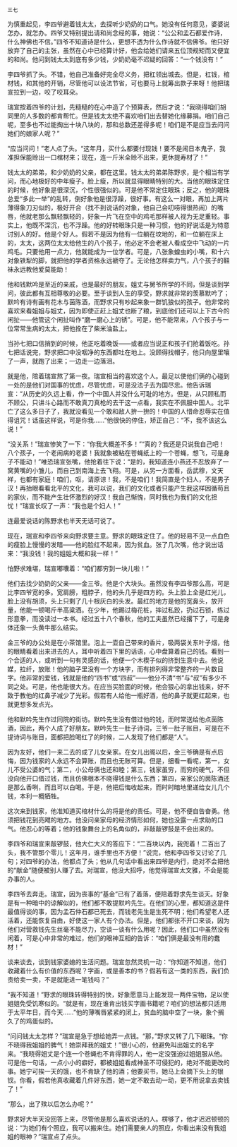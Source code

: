     三七 

   为慎重起见，李四爷避着钱太太，去探听少奶奶的口气。她没有任何意见，婆婆说怎办，就怎办。四爷又特别提出请和尚念经的事，她说：“公公和孟石都爱作诗，什么神佛也不信。”四爷不知道诗是什么，更想不透为什么作诗就不信佛爷。他只好放弃了自己的主张，虽然在心中已经算计好，他会给她们请来五位顶规矩而又便宜的和尚。他问到钱太太到底有多少钱，少奶奶毫不迟疑的回答：“一个钱没有！”

   李四爷抓了头。不错，他自己准备好完全尽义务，把杠领出城去。但是，杠钱，棺材钱，和其他的开销，尽管他可以设法节省，可也要马上就筹出款子来呀！他把瑞宣拉到一边，咬了咬耳朵。

   瑞宣按着四爷的计划，先糙糙的在心中造了个预算表，然后才说：“我晓得咱们胡同里的人多数的都肯帮忙。但是钱太太绝不喜欢咱们出去替她化缘募捐。咱们自己呢，至多也不过能掏出十块八块的，那和总数还差得多呢！咱们是不是应当去问问她们的娘家人呢？”

   “应当问问！”老人点了头。“这年月，买什么都要付现钱！要不是闹日本鬼子，我准担保能赊出一口棺材来；现在，连一斤米全赊不出来，更休提寿材了！”

   钱太太的弟弟，和少奶奶的父亲，都在这里。钱太太的弟弟陈野求，是个相当有学问，而心地极好的中年瘦子。脸上瘦，所以就显得眼睛特别的大。当他的眼珠定住的时候，他好象是很深沉，个性很强似的。可是他不常定住眼珠；反之，他的眼珠总爱“多此一举”的乱转，倒好象他是很浮躁，很好事。有这么一对眼，再加上两片薄得象刀刃似的，极好开合（找不到说话的对象，他自己会叨唠得很热闹）的嘴唇，他就老那么飘轻飘轻的，好象一片飞在空中的鸡毛那样被人视为无足重轻。事实上，他既不深沉，也不浮躁。他的好转眼珠只是一种习惯，他的好说话是为特意讨别人的好。他是个好人。假若不是因为他有一位躺在坟地的，和一位躺在床上的，太太，这两位太太给他生的八个孩子，他必定不会老被人看成空中飞动的一片鸡毛。只要他用一点力，他就能成为一位学者。可是，八张象蝗虫的小嘴，和十六对象铁犁的脚，就把他的学者资格永远褫夺了。无论他怎样卖力气，八个孩子的鞋袜永远教他爱莫能助！

   他和钱默吟是至近的亲戚，也是最好的朋友。姐丈与舅爷所学的不同，但是谈到学问，彼此都有互相尊敬的必要。至于谈到人生的享受，野求就非常的羡慕默吟了；默吟有诗有画有花木与茵陈酒，而野求只有吵起来象一群饥狼似的孩子。他非常的喜欢来看姐姐与姐丈，因为即使正赶上姐丈也断了粮，到底他们还可以上下古今的闲扯——他管这个闲扯叫作“磨一磨心上的锈”。可是，他不能常来，八个孩子与一位常常生病的太太，把他拴在了柴米油盐上。

   当孙七把口信捎到的时候，他正吃着晚饭——或者应当说正和孩子们抢着饭吃。孙七把话说完，野求把口中没咽净的东西都吐在地上。没顾得找帽子，他只向屋里嚷了一声，就跑了出来；一边走一边落泪。

   就是他，陪着瑞宣熬了第一夜。瑞宣相当的喜欢这个人。最足以使他们俩的心碰到一处的是他们对国事的忧虑，尽管忧虑，可是没法子去为国尽忠。他告诉瑞宣：“从历史的久远上看，作一个中国人并没什么可耻的地方。但是，从只顾私而不顾公，只讲斗心路而不敢真刀真枪的去干这一点看，我实在不佩服中国人。北平亡了这么多日子了，我就没看见一个敢和敌人拚一拚的！中国的人惜命忍辱实在值得诅咒！话虽这样说，可是你我……”他很快的停住，矫正自己：“不，我不该这么说！”

   “没关系！”瑞宣惨笑了一下：“你我大概差不多！”“真的？我还是只说我自己吧！八个孩子，一个老闹病的老婆！我就象被粘在苍蝇纸上的一个苍蝇，想飞，可是身子不能动！”唯恐瑞宣张嘴，他抢着往下说：“是的，我知道连小燕还不忍放弃了一窝黄嘴的小雏儿，而自己到南海上去飞翔。可是，从另一方面看，岳武穆，文天祥，也都有家庭！咱们，呕，请原谅！我，不是咱们！我简直是个妇人，不是男子汉！再抬眼看看北平的文化，我可以说，我们的文化或者只能产生我这样因循苟且的家伙，而不能产生壮怀激烈的好汉！我自己惭愧，同时我也为我们的文化担忧！”瑞宣长叹了一声：“我也是个妇人！”

   连最爱说话的陈野求也半天无话可说了。

   现在，瑞宣和李四爷来向野求要主意。野求的眼珠定住了。他的轻易不见一点血色的瘦脸上慢慢的发暗——他的脸红不起来，因为贫血。张了几次嘴，他才说出话来：“我没钱！我的姐姐大概和我一样！”

   怕野求难堪，瑞宣嘟囔着：“咱们都穷到一块儿啦！”

   他们去找少奶奶的父亲——金三爷。他是个大块头。虽然没有李四爷那么高，可是比李四爷宽的多。宽肩膀，粗脖子，他的头几乎是四方的。头上脸上全是红光儿，脸上没有胡须，头上只剩了几十根灰白的头发。最红的地方是他的宽鼻头，放开量，他能一顿喝斤半高粱酒。在少年，他踢过梅花桩，摔过私跤，扔过石锁，练过形意拳，而没读过一本书。经过五十八个春秋，他的工夫虽然已经撂下了，可是身体还象一头黄牛那么结实。

   金三爷的办公处是在小茶馆里。泡上一壶自己带来的香片，吸两袋关东叶子烟，他的眼睛看着出来进去的人，耳中听着四下里的话语，心中盘算着自己的钱。看到一个合适的人，或听到一句有灵感的话，他便一个木楔子似的挤到生意中去。他说媒，拉纤，放账！他的脑子里没有一个方块字，而有排列得非常整齐的一片数目字。他非常的爱钱，钱就是他的“四书”或“四叔”——他分不清“书”与“叔”有多少不同之处。可是，他也能很大方。在应当买脸面的时候，他会狠心的拿出钱来，好不致于教他的红鼻子减少了光彩。假若有人给他一瓶好酒，他的鼻子就更红起来，也就更想多发点光。

   他和默吟先生作过同院的街坊。默吟先生没有借过他的钱，而时常送给他点茵陈酒，因此，两个人成了好朋友。默吟先生一肚子诗词，三爷一肚子账目，可是在不提诗词与账目，面都把脸喝红了的时候，二人发现了他们都是“人”。

   因为友好，他们一来二去的成了儿女亲家。在女儿出阁以后，金三爷确是有点后悔，因为钱家的人永远不会算账，而且也无账可算。但是，细看一看呢，第一，女儿不受公婆的气；第二，小公母俩也还和睦；第三，钱家虽穷，而穷的硬气，不但没向他开口借过钱，而且仿佛根本不晓得钱是什么东西；第四，亲家公的茵陈酒还是那么香咧，而且可以白喝。于是，他把后悔收起来，而时时暗地里递给女儿几个钱，本利一概牺牲。

   这次来到钱家，他准知道买棺材什么的将是他的责任。可是，他不便自告奋勇。他须把钱花到亮飕的地方。他没问亲家母的经济情形如何，她也没露一点求助的口气。他忍心的等着；他的钱象舞台上的名角似的，非敲敲锣鼓是不会出来的。

   李四爷和瑞宣来敲锣鼓，他大仁大义的答应下：“二百块以内，我兜着！二百出了头，我不管那个零儿！这年月，谁手里也不方便！”说完，他和李四爷又讨论了几句；对四爷的办法，他都点了头；他从几句话中看出来四爷是内行，绝对不会把他的“献金”随便被别人赚了去。对瑞宣，他没大招呼，他觉得瑞宣太文雅，不会是能办事的人。

   李四爷去奔走。瑞宣，因为丧事的“基金”已有了着落，便陪着野求先生谈天。好象是有一种暗中的谅解似的，他们都不敢提默吟先生。在他们的心里，都知道这是件最值得谈的事，因为孟石仲石都已死去，而钱老先生是生死不明；他们希望老人还活着，还能恢复自由，好使这一家人有个办法。但是，他们都张不开口来谈，因为他们对营救钱先生丝毫不能尽力，空谈一谈有什么用呢？因此，他们口中虽然没有闲着，可是心中非常的难过，他们的眼神互相的告诉：“咱们俩是最没有用的蠢材！”

   谈来谈去，谈到钱家婆媳的生活问题。瑞宣忽然灵机一动：“你知道不知道，他们收藏着什么有价值的东西呢？字画，或是善本的书？假若有这一类的东西，我们负责给卖一卖，不是就能进一笔钱吗？”

   “我不知道！”野求的眼珠转得特别的快，好象愿意马上能发现一两件宝物，足以使姐姐免受饥寒似的。“就是有，现在谁肯出钱买字画书籍呢？咱们的想法都只适用于太平年日，而今天……”他的薄嘴唇紧紧的闭上，贫血的脑中空了一块，象个搁久了的鸡蛋似的。

   “问问钱太太怎样？”瑞宣是急于想给她弄一点钱。“那，”野求又转了几下眼珠。“你不晓得我姐姐的脾气！她崇拜我的姐丈！”很小心的，他避免叫出姐丈的名字来。“我晓得姐丈是个连一个苍蝇也不肯得罪的人，他一定没强迫过姐姐服从他。可是他一句话，一点小小的癖好，都被姐姐看成神圣不可侵犯的，绝对不能更改的事。她宁可挨一天的饿，也不肯缺了他的酒；他要买书，她马上会摘下头上的银钗。你看，假若他真收藏着几件好东西，她一定不敢去动一动，更不用说拿去卖钱了！”

   “那么，出了殡以后怎么办呢？”

   野求好大半天没回答上来，尽管他是那么喜欢说话的人。楞够了，他才迟迟顿顿的说：“为她们有个照应，我可以搬来住。她们需要亲人的照应，你看出来没有我姐姐的眼神？”瑞宣点了点头。

